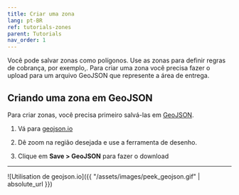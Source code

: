 ```yaml
---
title: Criar uma zona
lang: pt-BR
ref: tutorials-zones
parent: Tutorials
nav_order: 1
---
```


Você pode salvar zonas como polígonos. Use as zonas para definir regras de cobrança, por exemplo,. Para criar uma zona você precisa fazer o upload para um arquivo GeoJSON que represente a área de entrega.

## Criando uma zona em GeoJSON

Para criar zonas, você precisa primeiro salvá-las em [GeoJSON](https://pt.wikipedia.org/wiki/GeoJSON).

1. Vá para [geojson.io](http://geojson.io/)

2. Dê zoom na região desejada e use a ferramenta de desenho.

3. Clique em **Save > GeoJSON** para fazer o download

---

![Utilisation de geojson.io]({{ "/assets/images/peek_geojson.gif" | absolute_url }})

